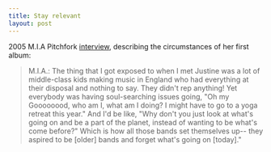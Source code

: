 ```yaml
---
title: Stay relevant
layout: post
---
```


2005 M.I.A Pitchfork [interview](http://web.archive.org/web/20050317044856/www.pitchforkmedia.com/interviews/m/mia-05/), describing the circumstances of her first album:
> M.I.A.: The thing that I got exposed to when I met Justine was a lot of middle-class kids making music in England who had everything at their disposal and nothing to say. They didn't rep anything! Yet everybody was having soul-searching issues going, "Oh my Goooooood, who am I, what am I doing? I might have to go to a yoga retreat this year." And I'd be like, "Why don't you just look at what's going on and be a part of the planet, instead of wanting to be what's come before?" Which is how all those bands set themselves up-- they aspired to be [older] bands and forget what's going on [today]."


